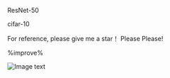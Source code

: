 ResNet-50

cifar-10

For reference, please give me a star！ Please Please!

%improve%

![Image text](https://github.com/zzbbzz626/images/blob/main/1647694393(1).png)
